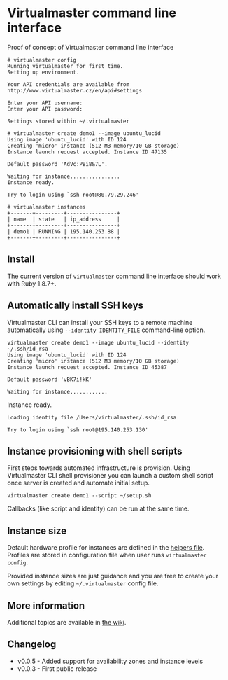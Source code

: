 # Virtualmaster command line interface


Proof of concept of Virtualmaster command line interface

    # virtualmaster config
    Running virtualmaster for first time.
    Setting up environment.

    Your API credentials are available from http://www.virtualmaster.cz/en/api#settings

    Enter your API username:
    Enter your API password:

    Settings stored within ~/.virtualmaster

    # virtualmaster create demo1 --image ubuntu_lucid
    Using image 'ubuntu_lucid' with ID 124
    Creating 'micro' instance (512 MB memory/10 GB storage)
    Instance launch request accepted. Instance ID 47135
    
    Default password 'AdVc:PBi8&7L'.

    Waiting for instance................
    Instance ready.

    Try to login using `ssh root@80.79.29.246'

    # virtualmaster instances
    +-------+---------+----------------+
    | name  | state   | ip_address     |
    +-------+---------+----------------+
    | demo1 | RUNNING | 195.140.253.88 |
    +-------+---------+----------------+

## Install

The current version of `virtualmaster` command line interface should work with Ruby 1.8.7+.

## Automatically install SSH keys

Virtualmaster CLI can install your SSH keys to a remote machine automatically using `--identity IDENTITY_FILE` command-line option.

	virtualmaster create demo1 --image ubuntu_lucid --identity ~/.ssh/id_rsa
	Using image 'ubuntu_lucid' with ID 124
	Creating 'micro' instance (512 MB memory/10 GB storage)
	Instance launch request accepted. Instance ID 45387

	Default password 'vBK7i!kK'

	Waiting for instance............
  Instance ready.

	Loading identity file /Users/virtualmaster/.ssh/id_rsa

	Try to login using `ssh root@195.140.253.130'

## Instance provisioning with shell scripts

First steps towards automated infrastructure is provision. Using Virtualmaster CLI shell provisioner you can launch a custom shell script once server is created and automate initial setup.

    virtualmaster create demo1 --script ~/setup.sh

Callbacks (like script and identity) can be run at the same time.

## Instance size

Default hardware profile for instances are defined in the [helpers file](https://github.com/Virtualmaster/virtualmaster-cli/blob/master/lib/vmaster/helpers.rb). Profiles are stored in configuration file when user runs `virtualmaster config`.

Provided instance sizes are just guidance and you are free to create your own settings by editing `~/.virtualmaster` config file.


## More information	

Additional topics are available in [the wiki](https://github.com/Virtualmaster/virtualmaster-cli/wiki).

## Changelog

* v0.0.5 - Added support for availability zones and instance levels
* v0.0.3 - First public release

